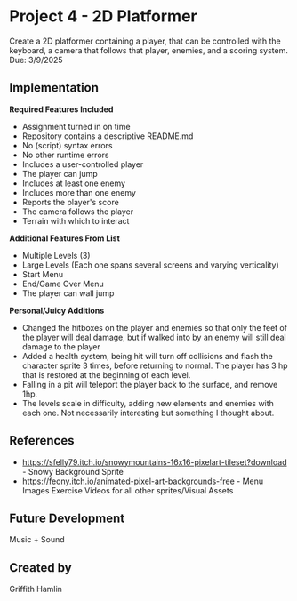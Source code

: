 # Project 4 - 2D Platformer
Create a 2D platformer containing a player, that can be controlled with the keyboard, a camera that follows that player, enemies, and a scoring system.
Due: 3/9/2025

## Implementation
**Required Features Included**
- Assignment turned in on time
- Repository contains a descriptive README.md
- No (script) syntax errors
- No other runtime errors
- Includes a user-controlled player
- The player can jump
- Includes at least one enemy
- Includes more than one enemy
- Reports the player's score
- The camera follows the player
- Terrain with which to interact

**Additional Features From List**
- Multiple Levels (3)
- Large Levels (Each one spans several screens and varying verticality)
- Start Menu
- End/Game Over Menu
- The player can wall jump

**Personal/Juicy Additions**
- Changed the hitboxes on the player and enemies so that only the feet of the player will deal damage, but if walked into by an enemy will still deal damage to the player
- Added a health system, being hit will turn off collisions and flash the character sprite 3 times, before returning to normal. The player has 3 hp that is restored at the beginning of each level.
- Falling in a pit will teleport the player back to the surface, and remove 1hp.
- The levels scale in difficulty, adding new elements and enemies with each one. Not necessarily interesting but something I thought about. 

## References
- https://sfelly79.itch.io/snowymountains-16x16-pixelart-tileset?download - Snowy Background Sprite
- https://feony.itch.io/animated-pixel-art-backgrounds-free - Menu Images
Exercise Videos for all other sprites/Visual Assets

## Future Development
Music + Sound

## Created by
Griffith Hamlin
